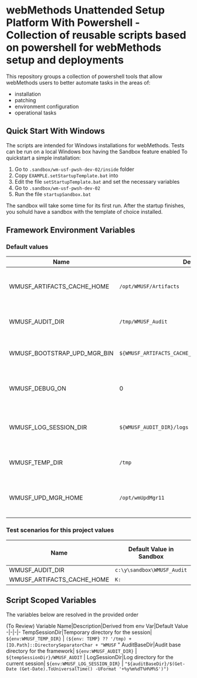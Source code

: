# webMethods Unattended Setup Platform With Powershell - Collection of reusable scripts based on powershell for webMethods setup and deployments

This repository groups a collection of powershell tools that allow webMethods users to better automate tasks in the areas of:

* installation
* patching
* environment configuration
* operational tasks

## Quick Start With Windows

The scripts are intended for Windows installations for webMethods. Tests can be run on a local Windows box having the Sandbox feature enabled
To quickstart a simple installation:

1. Go to `.sandbox/wm-usf-pwsh-dev-02/inside` folder
2. Copy `EXAMPLE.setStartupTemplate.bat` into 
3. Edit the file `setStartupTemplate.bat` and set the necessary variables
4. Go to `.sandbox/wm-usf-pwsh-dev-02`
5. Run the file `startupSandbox.bat`

The sandbox will take some time for its first run. After the startup finishes, you sohuld have a sandbox with the template of choice installed.

## Framework Environment Variables

### Default values

Name|Default Posix Value|Default Windows Value|Notes
-|-|-|-
WMUSF_ARTIFACTS_CACHE_HOME| `/opt/WMUSF/Artifacts` | `C:\WMUSF\Artifacts` |Artifacts cache directory for the framework
WMUSF_AUDIT_DIR| `/tmp/WMUSF_Audit` | `c:\y\sandbox\WMUSF_Audit` |Audit base directory for the framework
WMUSF_BOOTSTRAP_UPD_MGR_BIN| `${WMUSF_ARTIFACTS_CACHE_HOME}/${defaultWmumBootstrapFileName}` |Same as left|Binary file for Update Manager bootstrap
WMUSF_DEBUG_ON|0|0|Put on 1 to have more debugging information in the audit
WMUSF_LOG_SESSION_DIR| `${WMUSF_AUDIT_DIR}/logs` | `${WMUSF_AUDIT_DIR}\logs` |Log directory for the current session
WMUSF_TEMP_DIR| `/tmp` | `${env:TEMP}` |Temporary directory for the framework
WMUSF_UPD_MGR_HOME| `/opt/wmUpdMgr11` | `c:\webMethodsUpdateManager` |Home installation Folder for Update Manager

### Test scenarios for this project values

Name|Default Value in Sandbox|Default Value in devcontainer|Default Framework Value|Notes
-|-|-|-|-
WMUSF_AUDIT_DIR| `c:\y\sandbox\WMUSF_Audit` | `${project_home}$/local/devcontainer/audit` |
WMUSF_ARTIFACTS_CACHE_HOME| `K:` | `${project_home}$/09.artifacts`

## Script Scoped Variables

The variables below are resolved in the provided order

(To Review)
Variable Name|Description|Derived from env Var|Default Value
-|-|-|-
TempSessionDir|Temporary directory for the session| `${env:WMUSF_TEMP_DIR}` | `(${env: TEMP} ?? '/tmp) + [IO.Path]::DirectorySeparatorChar + "WMUSF` "
AuditBaseDir|Audit base directory for the framework| `${env:WMUSF_AUDIT_DIR}` | `${tempSessionDir}/WMUSF_AUDIT` |
LogSessionDir|Log directory for the current session| `${env:WMUSF_LOG_SESSION_DIR}` | `"${auditBaseDir}/$(Get-Date (Get-Date).ToUniversalTime() -UFormat '+%y%m%dT%H%M%S')")`
